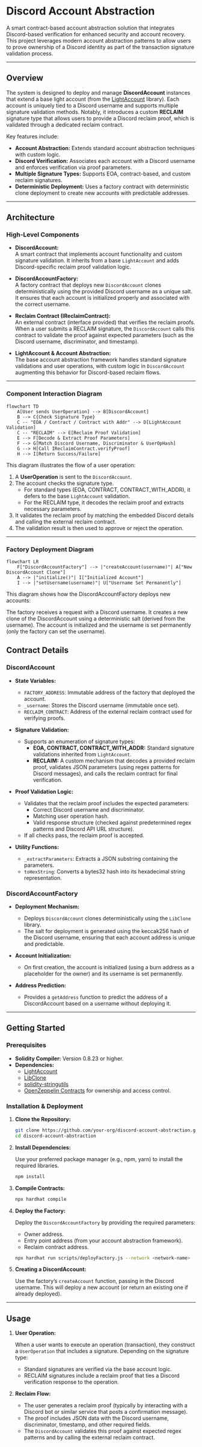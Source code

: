 # Discord Account Abstraction

A smart contract-based account abstraction solution that integrates Discord-based verification for enhanced security and account recovery. This project leverages modern account abstraction patterns to allow users to prove ownership of a Discord identity as part of the transaction signature validation process.

---

## Overview

The system is designed to deploy and manage **DiscordAccount** instances that extend a base light account (from the [LightAccount](https://github.com/account-abstraction/light-account) library). Each account is uniquely tied to a Discord username and supports multiple signature validation methods. Notably, it introduces a custom **RECLAIM** signature type that allows users to provide a Discord reclaim proof, which is validated through a dedicated reclaim contract.

Key features include:

- **Account Abstraction:** Extends standard account abstraction techniques with custom logic.
- **Discord Verification:** Associates each account with a Discord username and enforces verification via proof parameters.
- **Multiple Signature Types:** Supports EOA, contract-based, and custom reclaim signatures.
- **Deterministic Deployment:** Uses a factory contract with deterministic clone deployment to create new accounts with predictable addresses.

---

## Architecture

### High-Level Components

- **DiscordAccount:**  
  A smart contract that implements account functionality and custom signature validation. It inherits from a base `LightAccount` and adds Discord-specific reclaim proof validation logic.

- **DiscordAccountFactory:**  
  A factory contract that deploys new `DiscordAccount` clones deterministically using the provided Discord username as a unique salt. It ensures that each account is initialized properly and associated with the correct username.

- **Reclaim Contract (IReclaimContract):**  
  An external contract (interface provided) that verifies the reclaim proofs. When a user submits a RECLAIM signature, the `DiscordAccount` calls this contract to validate the proof against expected parameters (such as the Discord username, discriminator, and timestamp).

- **LightAccount & Account Abstraction:**  
  The base account abstraction framework handles standard signature validations and user operations, with custom logic in `DiscordAccount` augmenting this behavior for Discord-based reclaim flows.

---

### Component Interaction Diagram

```mermaid
flowchart TD
    A[User sends UserOperation] --> B[DiscordAccount]
    B --> C{Check Signature Type}
    C -- "EOA / Contract / Contract with Addr" --> D[LightAccount Validation]
    C -- "RECLAIM" --> E[Reclaim Proof Validation]
    E --> F[Decode & Extract Proof Parameters]
    F --> G[Match Discord Username, Discriminator & UserOpHash]
    G --> H[Call IReclaimContract.verifyProof]
    H --> I[Return Success/Failure]
```
This diagram illustrates the flow of a user operation:

1. A **UserOperation** is sent to the `DiscordAccount`.
2. The account checks the signature type.
   - For standard types (EOA, CONTRACT, CONTRACT_WITH_ADDR), it defers to the base `LightAccount` validation.
   - For the RECLAIM type, it decodes the reclaim proof and extracts necessary parameters.
3. It validates the reclaim proof by matching the embedded Discord details and calling the external reclaim contract.
4. The validation result is then used to approve or reject the operation.

---

### Factory Deployment Diagram

```mermaid
flowchart LR
    F["DiscordAccountFactory"] --> |"createAccount(username)"| A["New DiscordAccount Clone"]
    A --> |"initialize()"| I["Initialized Account"]
    I --> |"setUsername(username)"| U["Username Set Permanently"]
```

This diagram shows how the DiscordAccountFactory deploys new accounts:

The factory receives a request with a Discord username.
It creates a new clone of the DiscordAccount using a deterministic salt (derived from the username).
The account is initialized and the username is set permanently (only the factory can set the username).

## Contract Details

### DiscordAccount

- **State Variables:**
  - `FACTORY_ADDRESS`: Immutable address of the factory that deployed the account.
  - `_username`: Stores the Discord username (immutable once set).
  - `RECLAIM_CONTRACT`: Address of the external reclaim contract used for verifying proofs.

- **Signature Validation:**
  - Supports an enumeration of signature types:
    - **EOA, CONTRACT, CONTRACT_WITH_ADDR:** Standard signature validations inherited from `LightAccount`.
    - **RECLAIM:** A custom mechanism that decodes a provided reclaim proof, validates JSON parameters (using regex patterns for Discord messages), and calls the reclaim contract for final verification.

- **Proof Validation Logic:**
  - Validates that the reclaim proof includes the expected parameters:
    - Correct Discord username and discriminator.
    - Matching user operation hash.
    - Valid response structure (checked against predetermined regex patterns and Discord API URL structure).
  - If all checks pass, the reclaim proof is accepted.

- **Utility Functions:**
  - `_extractParameters`: Extracts a JSON substring containing the parameters.
  - `toHexString`: Converts a bytes32 hash into its hexadecimal string representation.

### DiscordAccountFactory

- **Deployment Mechanism:**
  - Deploys `DiscordAccount` clones deterministically using the `LibClone` library.
  - The salt for deployment is generated using the keccak256 hash of the Discord username, ensuring that each account address is unique and predictable.
  
- **Account Initialization:**
  - On first creation, the account is initialized (using a burn address as a placeholder for the owner) and its username is set permanently.
  
- **Address Prediction:**
  - Provides a `getAddress` function to predict the address of a DiscordAccount based on a username without deploying it.

---

## Getting Started

### Prerequisites

- **Solidity Compiler:** Version 0.8.23 or higher.
- **Dependencies:**
  - [LightAccount](https://github.com/account-abstraction/light-account)
  - [LibClone](https://github.com/Vectorized/solady)
  - [solidity-stringutils](https://github.com/Arachnid/solidity-stringutils)
  - [OpenZeppelin Contracts](https://github.com/OpenZeppelin/openzeppelin-contracts) for ownership and access control.

### Installation & Deployment

1. **Clone the Repository:**

   ```bash
   git clone https://github.com/your-org/discord-account-abstraction.git
   cd discord-account-abstraction
   ```

2. **Install Dependencies:**

   Use your preferred package manager (e.g., npm, yarn) to install the required libraries.

   ```bash
   npm install
   ```

3. **Compile Contracts:**

   ```bash
   npx hardhat compile
   ```

4. **Deploy the Factory:**

   Deploy the `DiscordAccountFactory` by providing the required parameters:
   - Owner address.
   - Entry point address (from your account abstraction framework).
   - Reclaim contract address.

   ```bash
   npx hardhat run scripts/deployFactory.js --network <network-name>
   ```

5. **Creating a DiscordAccount:**

   Use the factory’s `createAccount` function, passing in the Discord username. This will deploy a new account (or return an existing one if already deployed).

---

## Usage

1. **User Operation:**

   When a user wants to execute an operation (transaction), they construct a `UserOperation` that includes a signature. Depending on the signature type:
   - Standard signatures are verified via the base account logic.
   - RECLAIM signatures include a reclaim proof that ties a Discord verification response to the operation.

2. **Reclaim Flow:**

   - The user generates a reclaim proof (typically by interacting with a Discord bot or similar service that posts a confirmation message).
   - The proof includes JSON data with the Discord username, discriminator, timestamp, and other required fields.
   - The `DiscordAccount` validates this proof against expected regex patterns and by calling the external reclaim contract.

